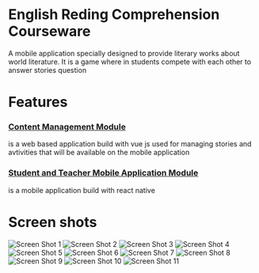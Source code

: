 # English Reding Comprehension Courseware
A mobile application specially designed to provide literary works about world literature. It is a game where in students compete with each other to answer stories question

# Features
### [Content Management Module](https://github.com/thekingrenz23/Courseware-Admin)
is a web based application build with vue js used for managing stories and avtivities that will be available on the mobile application

### [Student and Teacher Mobile Application Module](https://github.com/thekingrenz23/Courseware)
is a mobile application build with react native

# Screen shots
![Screen Shot 1](http://fusiontechph.com/renz/1.jpg "Optional title")
![Screen Shot 2](http://fusiontechph.com/renz/2.jpg "Optional title")
![Screen Shot 3](http://fusiontechph.com/renz/3.jpg "Optional title")
![Screen Shot 4](http://fusiontechph.com/renz/4.jpg "Optional title")
![Screen Shot 5](http://fusiontechph.com/renz/5.jpg "Optional title")
![Screen Shot 6](http://fusiontechph.com/renz/6.jpg "Optional title")
![Screen Shot 7](http://fusiontechph.com/renz/7.jpg "Optional title")
![Screen Shot 8](http://fusiontechph.com/renz/8.jpg "Optional title")
![Screen Shot 9](http://fusiontechph.com/renz/9.jpg "Optional title")
![Screen Shot 10](http://fusiontechph.com/renz/10.jpg "Optional title")
![Screen Shot 11](http://fusiontechph.com/renz/11.jpg "Optional title")
